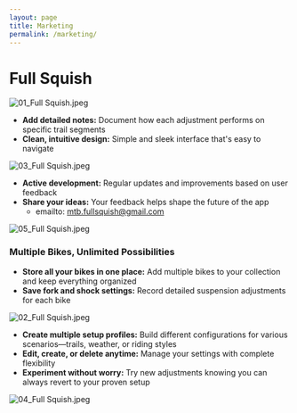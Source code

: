 ```yaml
---
layout: page
title: Marketing
permalink: /marketing/
---
```



# Full Squish

![01_Full Squish.jpeg](/_marketing/01_Full_Squish.jpeg)

- **Add detailed notes:** Document how each adjustment performs on specific trail segments
- **Clean, intuitive design:** Simple and sleek interface that's easy to navigate

![03_Full Squish.jpeg](/_marketing/03_Full_Squish.jpeg)

- **Active development:** Regular updates and improvements based on user feedback
- **Share your ideas:** Your feedback helps shape the future of the app
    - emailto: mtb.fullsquish@gmail.com

![05_Full Squish.jpeg](/_marketing/05_Full_Squish.jpeg)

### Multiple Bikes, Unlimited Possibilities

- **Store all your bikes in one place:** Add multiple bikes to your collection and keep everything organized
- **Save fork and shock settings:** Record detailed suspension adjustments for each bike

![02_Full Squish.jpeg](/_marketing/02_Full_Squish.jpeg)

- **Create multiple setup profiles:** Build different configurations for various scenarios—trails, weather, or riding styles
- **Edit, create, or delete anytime:** Manage your settings with complete flexibility
- **Experiment without worry:** Try new adjustments knowing you can always revert to your proven setup

![04_Full Squish.jpeg](/_marketing/04_Full_Squish.jpeg)

